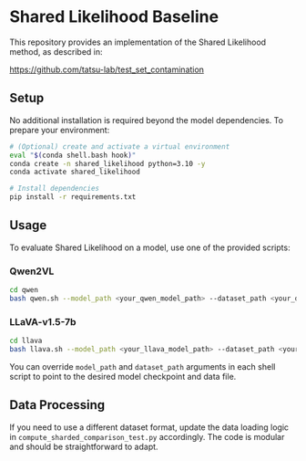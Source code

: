 # Shared Likelihood Baseline

This repository provides an implementation of the Shared Likelihood method, as described in:

https://github.com/tatsu-lab/test_set_contamination

## Setup

No additional installation is required beyond the model dependencies. To prepare your environment:

```bash
# (Optional) create and activate a virtual environment
eval "$(conda shell.bash hook)"
conda create -n shared_likelihood python=3.10 -y
conda activate shared_likelihood

# Install dependencies
pip install -r requirements.txt
```

## Usage

To evaluate Shared Likelihood on a model, use one of the provided scripts:

### Qwen2VL

```bash
cd qwen
bash qwen.sh --model_path <your_qwen_model_path> --dataset_path <your_dataset>
```

### LLaVA-v1.5-7b

```bash
cd llava
bash llava.sh --model_path <your_llava_model_path> --dataset_path <your_dataset>
```

You can override `model_path` and `dataset_path` arguments in each shell script to point to the desired model checkpoint and data file.

## Data Processing

If you need to use a different dataset format, update the data loading logic in `compute_sharded_comparison_test.py` accordingly. The code is modular and should be straightforward to adapt.

